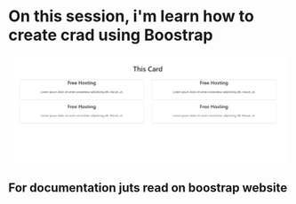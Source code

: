 # On this session, i'm learn how to create crad using Boostrap
![Preview](./preview.png) 

## For documentation juts read on boostrap website